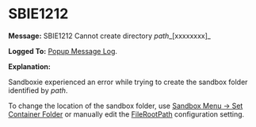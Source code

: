# SBIE1212

**Message:** SBIE1212 Cannot create directory _path__[xxxxxxxx]_

**Logged To:** [Popup Message Log](PopupMessageLog.md).

**Explanation:**

Sandboxie experienced an error while trying to create the sandbox folder identified by _path_.

To change the location of the sandbox folder, use [Sandbox Menu -> Set Container Folder](SP_SBControl_SbMenu.md#set-container-folder) or manually edit the [FileRootPath](FileRootPath.md) configuration setting.

